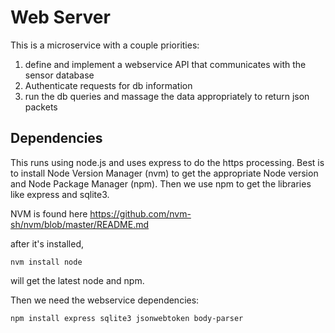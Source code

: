 # Web Server

This is a microservice with a couple priorities:

  1. define and implement a webservice API that communicates with the sensor database
  2. Authenticate requests for db information
  3. run the db queries and massage the data appropriately to return json packets


## Dependencies

This runs using node.js and uses express to do the https processing.
Best is to install Node Version Manager (nvm) to get the appropriate Node version and Node Package Manager (npm).  Then we use npm to get the libraries like express and sqlite3.

NVM is found here
https://github.com/nvm-sh/nvm/blob/master/README.md

after it's installed, 
```
nvm install node
```
will get the latest node and npm.


Then we need the webservice dependencies:
```
npm install express sqlite3 jsonwebtoken body-parser
```

